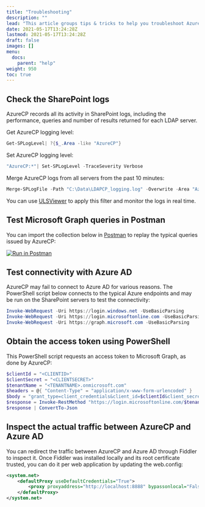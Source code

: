 ```yaml
---
title: "Troubleshooting"
description: ""
lead: "This article groups tips & tricks to help you troubleshoot AzureCP if it's not working as expected."
date: 2021-05-17T13:24:28Z
lastmod: 2021-05-17T13:24:28Z
draft: false
images: []
menu: 
  docs:
    parent: "help"
weight: 950
toc: true
---
```


## Check the SharePoint logs

AzureCP records all its activity in SharePoint logs, including the performance, queries and number of results returned for each LDAP server.

Get AzureCP logging level:

```powershell
Get-SPLogLevel| ?{$_.Area -like "AzureCP"}
```

Set AzureCP logging level:

```powershell
"AzureCP:*"| Set-SPLogLevel -TraceSeverity Verbose
```

Merge AzureCP logs from all servers from the past 10 minutes:

```powershell
Merge-SPLogFile -Path "C:\Data\LDAPCP_logging.log" -Overwrite -Area "AzureCP" -StartTime (Get-Date).AddMinutes(-10)
```

You can use [ULSViewer](https://www.microsoft.com/en-us/download/details.aspx?id=44020) to apply this filter and monitor the logs in real time.

## Test Microsoft Graph queries in Postman

You can import the collection below in [Postman](https://www.postman.com/) to replay the typical queries issued by AzureCP:

[![Run in Postman](https://run.pstmn.io/button.svg)](https://app.getpostman.com/run-collection/7f2fca601fa9be1d8bb8)

## Test connectivity with Azure AD

AzureCP may fail to connect to Azure AD for various reasons. The PowerShell script below connects to the typical Azure endpoints and may be run on the SharePoint servers to test the connectivity:

```powershell
Invoke-WebRequest -Uri https://login.windows.net -UseBasicParsing
Invoke-WebRequest -Uri https://login.microsoftonline.com -UseBasicParsing
Invoke-WebRequest -Uri https://graph.microsoft.com -UseBasicParsing
```

## Obtain the access token using PowerShell

This PowerShell script requests an access token to Microsoft Graph, as done by AzureCP:

```powershell
$clientId = "<CLIENTID>"
$clientSecret = "<CLIENTSECRET>"
$tenantName = "<TENANTNAME>.onmicrosoft.com"
$headers = @{ "Content-Type" = "application/x-www-form-urlencoded" }
$body = "grant_type=client_credentials&client_id=$clientId&client_secret=$clientSecret&resource=https%3A//graph.microsoft.com/"
$response = Invoke-RestMethod "https://login.microsoftonline.com/$tenantName/oauth2/token" -Method "POST" -Headers $headers -Body $body
$response | ConvertTo-Json
```

## Inspect the actual traffic between AzureCP and Azure AD

You can redirect the traffic between AzureCP and Azure AD through Fiddler to inspect it.
Once Fiddler was installed locally and its root certificate trusted, you can do it per web application by updating the web.config:

```xml
<system.net>
    <defaultProxy useDefaultCredentials="True">
        <proxy proxyaddress="http://localhost:8888" bypassonlocal="False" />
    </defaultProxy>
</system.net>
```
